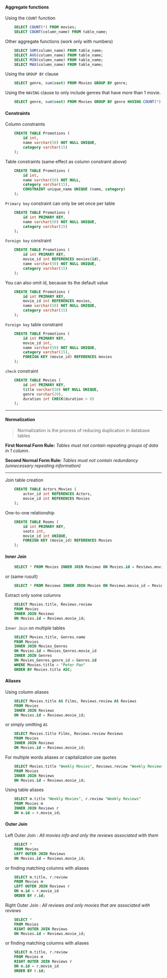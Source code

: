#### Aggregate functions

Using the `COUNT` function
```sql
    SELECT COUNT(*) FROM movies;
    SELECT COUNT(column_name) FROM table_name;
```
Other aggregate functions (work only with numbers)
```sql
    SELECT SUM(column_name) FROM table_name;
    SELECT AVG(column_name) FROM table_name;
    SELECT MIN(column_name) FROM table_name;
    SELECT MAX(column_name) FROM table_name;
```
Using the `GROUP BY` clause
```sql
    SELECT genre, sum(cost) FROM Movies GROUP BY genre;
```
Using the `HAVING` clause to only include genres that have more than 1 movie.
```sql
    SELECT genre, sum(cost) FROM Movies GROUP BY genre HAVING COUNT(*) > 1;
```
#### Constraints

Column constraints
```sql
    CREATE TABLE Promotions (
        id int,
        name varchar(50) NOT NULL UNIQUE,
        category varchar(15)
    );
```
Table constraints (same effect as column constraint above)
```sql
    CREATE TABLE Promotions (
        id int,
        name varchar(50) NOT NULL,
        category varchar(15),
        CONSTRAINT unique_name UNIQUE (name, category)
    );
```
`Primary key` constraint can only be set once per table
```sql
    CREATE TABLE Promotions (
        id int PRIMARY KEY,
        name varchar(50) NOT NULL UNIQUE,
        category varchar(15)
    );
```
`Foreign key` constraint
```sql
    CREATE TABLE Promotions (
        id int PRIMARY KEY,
        movie_id int REFERENCES movies(id),
        name varchar(50) NOT NULL UNIQUE,
        category varchar(15)
    );
```
You can also omit id, because its the default value
```sql
    CREATE TABLE Promotions (
        id int PRIMARY KEY,
        movie_id int REFERENCES movies,
        name varchar(50) NOT NULL UNIQUE,
        category varchar(15)
    );
```
`Foreign key` table constraint
```sql
    CREATE TABLE Promotions (
        id int PRIMARY KEY,
        movie_id int,
        name varchar(50) NOT NULL UNIQUE,
        category varchar(15),
        FOREIGN KEY (movie_id) REFERENCES movies
    );
```
`check` constraint
```sql
    CREATE TABLE Movies (
        id int PRIMARY KEY,
        title varchar(50) NOT NULL UNIQUE,
        genre varchar(20),
        duration int CHECK(duration > 0)
    );
```
---
#### Normalization

> Normalization is the process of reducing duplication in database tables

**First Normal Form Rule:** *Tables must not contain repeating groups of data in 1 column*.

**Second Normal Form Rule:** *Tables must not contain redundancy (unnecessary repeating information)*

---

Join table creation
```sql
    CREATE TABLE Actors_Movies (
        actor_id int REFERENCES Actors,
        movie_id int REFERENCES Movies
    );
```
One-to-one relationship
```sql
    CREATE TABLE Rooms (
        id int PRIMARY KEY,
        seats int,
        movie_id int UNIQUE,
        FOREIGN KEY (movie_id) REFERENCES Movies
    );
```
#### Inner Join
```sql
    SELECT * FROM Movies INNER JOIN Reviews ON Movies.id = Reviews.movie_id;
```
or (same rusult)
```sql
    SELECT * FROM Reviews INNER JOIN Movies ON Reviews.movie_id = Movies.id;
```
Extract only some columns
```sql
    SELECT Movies.title, Reviews.review 
    FROM Movies 
    INNER JOIN Reviews 
    ON Movies.id = Reviews.movie_id;
```
`Inner Join` on multiple tables
```sql
    SELECT Movies.title, Genres.name 
    FROM Movies 
    INNER JOIN Movies_Genres 
    ON Movies.id = Movies_Genres.movie_id 
    INNER JOIN Genres 
    ON Movies_Genres.genre_id = Genres.id
    WHERE Movies.title = "Peter Pan"
    ORDER BY Movies.title ASC;
```
#### Aliases

Using column aliases
```sql
    SELECT Movies.title AS Films, Reviews.review AS Reviews 
    FROM Movies 
    INNER JOIN Reviews 
    ON Movies.id = Reviews.movie_id;
```
or simply omitting `AS`
```sql
    SELECT Movies.title Films, Reviews.review Reviews 
    FROM Movies 
    INNER JOIN Reviews 
    ON Movies.id = Reviews.movie_id;
```
For multiple words aliases or capitalization use quotes
```sql
    SELECT Movies.title "Weekly Movies", Reviews.review "Weekly Reviews" 
    FROM Movies 
    INNER JOIN Reviews 
    ON Movies.id = Reviews.movie_id;
```
Using table aliases
```sql
    SELECT m.title "Weekly Movies", r.review "Weekly Reviews" 
    FROM Movies m
    INNER JOIN Reviews r
    ON m.id = r.movie_id;
```
#### Outer Join

Left Outer Join : *All movies info and only the reviews associated with them*
```sql
    SELECT * 
    FROM Movies 
    LEFT OUTER JOIN Reviews 
    ON Movies.id = Reviews.movie_id;
```
or finding matching columns with aliases
```sql
    SELECT m.title, r.review 
    FROM Movies m
    LEFT OUTER JOIN Reviews r 
    ON m.id = r.movie_id 
    ORDER BY r.id;
```
Right Outer Join : *All reviews and only movies that are associated with reviews*
```sql
    SELECT * 
    FROM Movies 
    RIGHT OUTER JOIN Reviews 
    ON Movies.id = Reviews.movie_id;
```
or finding matching columns with aliases
```sql
    SELECT m.title, r.review 
    FROM Movies m
    RIGHT OUTER JOIN Reviews r 
    ON m.id = r.movie_id 
    ORDER BY r.id;
```